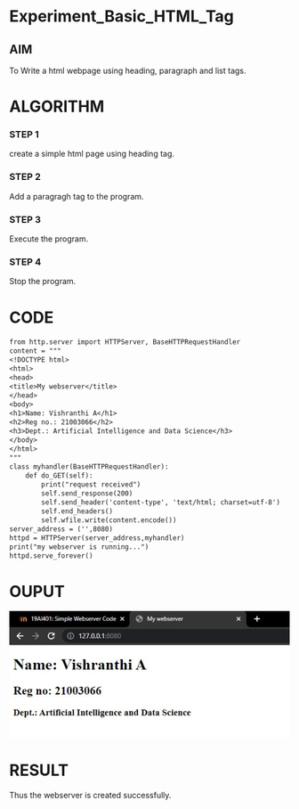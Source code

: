 # Experiment_Basic_HTML_Tag

## AIM
To Write a html webpage using heading, paragraph and list tags.

# ALGORITHM
### STEP 1
create a simple html page using heading tag.
### STEP 2
Add a paragragh tag to the program.
### STEP 3
Execute the program.
### STEP 4
Stop the program.

# CODE
~~~
from http.server import HTTPServer, BaseHTTPRequestHandler
content = """
<!DOCTYPE html>
<html>
<head>
<title>My webserver</title>
</head>
<body>
<h1>Name: Vishranthi A</h1>
<h2>Reg no.: 21003066</h2>
<h3>Dept.: Artificial Intelligence and Data Science</h3>
</body>
</html>
"""
class myhandler(BaseHTTPRequestHandler):
    def do_GET(self):
        print("request received")
        self.send_response(200)
        self.send_header('content-type', 'text/html; charset=utf-8')
        self.end_headers()
        self.wfile.write(content.encode())
server_address = ('',8080)
httpd = HTTPServer(server_address,myhandler)
print("my webserver is running...")
httpd.serve_forever()
~~~
# OUPUT

![GitHub Logo](web.jpg)

# RESULT

Thus the webserver is created successfully.
